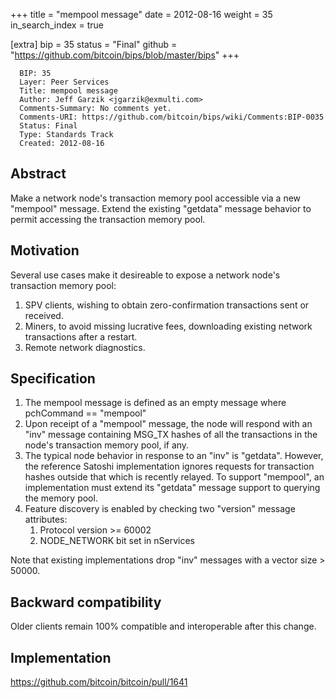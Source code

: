+++
title = "mempool message"
date = 2012-08-16
weight = 35
in_search_index = true

[extra]
bip = 35
status = "Final"
github = "https://github.com/bitcoin/bips/blob/master/bips"
+++

      BIP: 35
      Layer: Peer Services
      Title: mempool message
      Author: Jeff Garzik <jgarzik@exmulti.com>
      Comments-Summary: No comments yet.
      Comments-URI: https://github.com/bitcoin/bips/wiki/Comments:BIP-0035
      Status: Final
      Type: Standards Track
      Created: 2012-08-16

## Abstract

Make a network node's transaction memory pool accessible via a new
"mempool" message. Extend the existing "getdata" message behavior to
permit accessing the transaction memory pool.

## Motivation

Several use cases make it desireable to expose a network node's
transaction memory pool:

1.  SPV clients, wishing to obtain zero-confirmation transactions sent
    or received.
2.  Miners, to avoid missing lucrative fees, downloading existing
    network transactions after a restart.
3.  Remote network diagnostics.

## Specification

1.  The mempool message is defined as an empty message where pchCommand
    == "mempool"
2.  Upon receipt of a "mempool" message, the node will respond with an
    "inv" message containing MSG\_TX hashes of all the transactions in
    the node's transaction memory pool, if any.
3.  The typical node behavior in response to an "inv" is "getdata".
    However, the reference Satoshi implementation ignores requests for
    transaction hashes outside that which is recently relayed. To
    support "mempool", an implementation must extend its "getdata"
    message support to querying the memory pool.
4.  Feature discovery is enabled by checking two "version" message
    attributes:
    1.  Protocol version &gt;= 60002
    2.  NODE\_NETWORK bit set in nServices

Note that existing implementations drop "inv" messages with a vector
size &gt; 50000.

## Backward compatibility

Older clients remain 100% compatible and interoperable after this
change.

## Implementation

<https://github.com/bitcoin/bitcoin/pull/1641>
